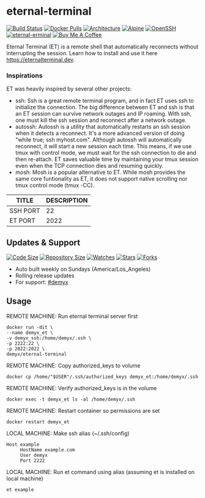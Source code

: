 # eternal-terminal
[![Build Status](https://img.shields.io/travis/demyxco/eternal-terminal?style=flat)](https://travis-ci.org/demyxco/eternal-terminal)
[![Docker Pulls](https://img.shields.io/docker/pulls/demyx/eternal-terminal?style=flat&color=blue)](https://hub.docker.com/r/demyx/eternal-terminal)
[![Architecture](https://img.shields.io/badge/linux-amd64-important?style=flat&color=blue)](https://hub.docker.com/r/demyx/eternal-terminal)
[![Alpine](https://img.shields.io/badge/alpine-3.10.2-informational?style=flat&color=blue)](https://hub.docker.com/r/demyx/eternal-terminal)
[![OpenSSH](https://img.shields.io/badge/openssh-8.0p1-informational?style=flat&color=blue)](https://hub.docker.com/r/demyx/eternal-terminal)
[![eternal-erminal](https://img.shields.io/badge/et-6.0.4-informational?style=flat&color=blue)](https://hub.docker.com/r/demyx/eternal-terminal)
[![Buy Me A Coffee](https://img.shields.io/badge/buy_me_coffee-$5-informational?style=flat&color=blue)](https://www.buymeacoffee.com/VXqkQK5tb)

Eternal Terminal (ET) is a remote shell that automatically reconnects without interrupting the session. Learn how to install and use it here https://eternalterminal.dev.

### Inspirations
ET was heavily inspired by several other projects:
* ssh: Ssh is a great remote terminal program, and in fact ET uses ssh to initialize the connection. The big difference between ET and ssh is that an ET session can survive network outages and IP roaming. With ssh, one must kill the ssh session and reconnect after a network outage.
* autossh: Autossh is a utility that automatically restarts an ssh session when it detects a reconnect. It's a more advanced version of doing "while true; ssh myhost.com". Although autossh will automatically reconnect, it will start a new session each time. This means, if we use tmux with control mode, we must wait for the ssh connection to die and then re-attach. ET saves valuable time by maintaining your tmux session even when the TCP connection dies and resuming quickly.
* mosh: Mosh is a popular alternative to ET. While mosh provides the same core funtionality as ET, it does not support native scrolling nor tmux control mode (tmux -CC).

TITLE | DESCRIPTION
--- | ---
SSH PORT | 22
ET PORT | 2022

## Updates & Support
[![Code Size](https://img.shields.io/github/languages/code-size/demyxco/eternal-terminal?style=flat&color=blue)](https://github.com/demyxco/eternal-terminal)
[![Repository Size](https://img.shields.io/github/repo-size/demyxco/eternal-terminal?style=flat&color=blue)](https://github.com/demyxco/eternal-terminal)
[![Watches](https://img.shields.io/github/watchers/demyxco/eternal-terminal?style=flat&color=blue)](https://github.com/demyxco/eternal-terminal)
[![Stars](https://img.shields.io/github/stars/demyxco/eternal-terminal?style=flat&color=blue)](https://github.com/demyxco/eternal-terminal)
[![Forks](https://img.shields.io/github/forks/demyxco/eternal-terminal?style=flat&color=blue)](https://github.com/demyxco/eternal-terminal)

* Auto built weekly on Sundays (America/Los_Angeles)
* Rolling release updates
* For support: [#demyx](https://webchat.freenode.net/?channel=#demyx)

## Usage
REMOTE MACHINE: Run eternal terminal server first
```
docker run -dit \
--name demyx_et \
-v demyx_ssh:/home/demyx/.ssh \
-p 2222:22 \
-p 2022:2022 \
demyx/eternal-terminal
```

REMOTE MACHINE: Copy authorized_keys to volume
```
docker cp /home/"$USER"/.ssh/authorized_keys demyx_et:/home/demyx/.ssh
```

REMOTE MACHINE: Verify authorized_keys is in the volume
```
docker exec -t demyx_et ls -al /home/demyx/.ssh
```

REMOTE MACHINE: Restart container so permissions are set
```
docker restart demyx_et
```

LOCAL MACHINE: Make ssh alias (~/.ssh/config)
```
Host example
     HostName example.com
     User demyx
     Port 2222
```

LOCAL MACHINE: Run et command using alias (assuming et is installed on local machine)
```
et example
```
